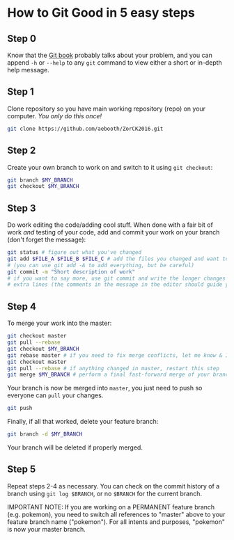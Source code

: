 # How to Git Good in 5 easy steps

## Step 0
Know that the [Git book](https://git-scm.com/book/en/v2) probably talks about
your problem, and you can append ``-h`` or ``--help`` to any `git` command to
view either a short or in-depth help message.

## Step 1
Clone repository so you have main working repository (repo) on your computer.
_You only do this once!_

```sh
git clone https://github.com/aebooth/ZorCK2016.git
```

## Step 2
Create your own branch to work on and switch to it using `git checkout`:
```sh
git branch $MY_BRANCH
git checkout $MY_BRANCH
```

## Step 3
Do work editing the code/adding cool stuff. When done with a fair bit of work
*and* testing of your code, add and commit your work on your branch (don't
forget the message):
```sh
git status # figure out what you've changed
git add $FILE_A $FILE_B $FILE_C # add the files you changed and want to commit
# (you can use git add -A to add everything, but be careful)
git commit -m "Short description of work"
# if you want to say more, use git commit and write the longer changes on
# extra lines (the comments in the message in the editor should guide you)
```

## Step 4
To merge your work into the master:
```sh
git checkout master
git pull --rebase
git checkout $MY_BRANCH
git rebase master # if you need to fix merge conflicts, let me know & I'll help
git checkout master
git pull --rebase # if anything changed in master, restart this step
git merge $MY_BRANCH # perform a final fast-forward merge of your branch with master
```

Your branch is now be merged into `master`, you just need to push so everyone 
can `pull` your changes.

```sh
git push
```

Finally, if all that worked, delete your feature branch:

```sh
git branch -d $MY_BRANCH
```

Your branch will be deleted if properly merged.

## Step 5
Repeat steps 2-4 as necessary. You can check on the commit history of a branch
using `git log $BRANCH`, or no `$BRANCH` for the current branch.


IMPORTANT NOTE:
If you are working on a PERMANENT feature branch (e.g. pokemon), you need to 
switch all references to "master" above to your feature branch name ("pokemon").
For all intents and purposes, "pokemon" is now your master branch.